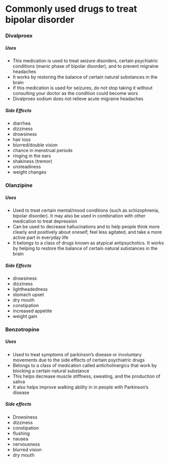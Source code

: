# Commonly used drugs to treat bipolar disorder

### Divalproex

##### Uses
- This medication is used to treat seizure disorders, certain psychiatric conditions (manic phase of bipolar disorder), and to prevent migraine headaches 
- It works by restoring the balance of certain natural substances in the brain
- If this medication is used for seizures, do not stop taking it without consulting your doctor as the condition could become wors
- Divalproex sodium does not relieve acute migraine headaches

##### Side Effects
- diarrhea
- dizziness
- drowsiness
- hair loss
- blurred/double vision
- chance in menstrual periods
- ringing in the ears
- shakiness (tremor)
- unsteadiness
- weight changes

### Olanzipine

##### Uses
- Used to treat certain mental/mood conditions (such as schizophrenia, bipolar disorder).  It may also be used in combination with other medication to treat depression
- Can be used to decrease hallucinations and to help people think more clearly and positively about oneself, feel less agitated, and take a more active part in everyday life
- It belongs to a class of drugs known as atypical antipsychotics.  It works by helping to restore the balance of certain natural substances in the brain

##### Side Effects
- drowsiness
- dizziness 
- lightheadedness
- stomach upset
- dry mouth 
- constipation 
- increased appetite
- weight gain

### Benzotropine

##### Uses
- Used to treat symptoms of parkinson’s disease or involuntary movements due to the side effects of certain psychiatric drugs
- Belongs to a class of medication called anticholinergics that work by blocking a certain natural substance 
- This helps decrease muscle stiffness, sweating, and the production of saliva
- It also helps improve walking ability in in people with Parkinson’s disease

##### Side effects 
- Drowsiness
- dizziness
- constipation
- flushing
- nausea
- nervousness
- blurred vision
- dry mouth
